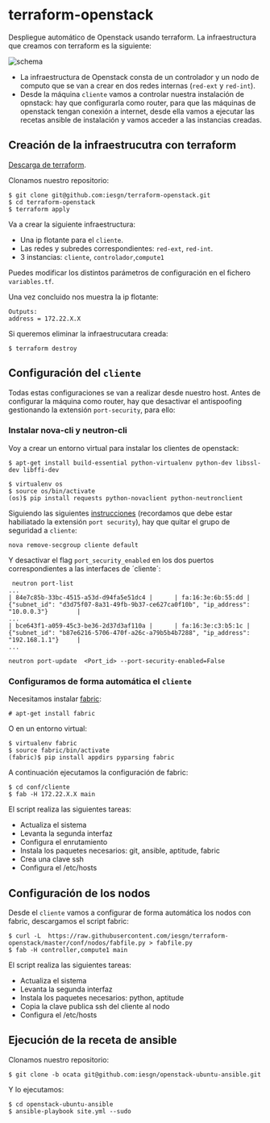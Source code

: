 # terraform-openstack

Despliegue automático de Openstack usando terraform. La infraestructura que creamos con terraform es la siguiente:

![schema](https://github.com/iesgn/terraform-openstack/raw/master/img/tos.png)

* La infraestructura de Openstack consta de un controlador y un nodo de computo que se van a crear en dos redes internas (`red-ext` y `red-int`).
* Desde la máquina `cliente` vamos a controlar nuestra instalación de opnstack: hay que configurarla como router, para que las máquinas de openstack tengan conexión a internet, desde ella vamos a ejecutar las recetas ansible de instalación y vamos acceder a las instancias creadas.

## Creación de la infraestrucutra con terraform

[Descarga de terraform](https://www.terraform.io/downloads.html).

Clonamos nuestro repositorio:

	$ git clone git@github.com:iesgn/terraform-openstack.git
	$ cd terraform-openstack
	$ terraform apply

Va a crear la siguiente infraestructura:

* Una ip flotante para el `cliente`.
* Las redes y subredes correspondientes: `red-ext`, `red-int`.
* 3 instancias: `cliente`, `controlador`,`compute1`

Puedes modificar los distintos parámetros de configuración en el fichero `variables.tf`.

Una vez concluido nos muestra la ip flotante:

	Outputs:
	address = 172.22.X.X

Si queremos eliminar la infraestrucutara creada:

	$ terraform destroy

## Configuración del `cliente` 

Todas estas configuraciones se van a realizar desde nuestro host. Antes de configurar la máquina como router, hay que desactivar el antispoofing gestionando la extensión `port-security`, para ello:

### Instalar nova-cli y neutron-cli

Voy a crear un entorno virtual para instalar los clientes de openstack:

	$ apt-get install build-essential python-virtualenv python-dev libssl-dev libffi-dev

	$ virtualenv os
	$ source os/bin/activate
	(os)$ pip install requests python-novaclient python-neutronclient

Siguiendo las siguientes [instrucciones](https://wiki.openstack.org/wiki/Neutron/ML2PortSecurityExtensionDriver) (recordamos que debe estar habiliatado la extensión `port security`), hay que quitar el grupo de seguridad a `cliente`:

	nova remove-secgroup cliente default


Y desactivar el flag `port_security_enabled` en los dos puertos correspondientes a las interfaces de ´cliente´:

	 neutron port-list
	...
	| 84e7c85b-33bc-4515-a53d-d94fa5e51dc4 |      | fa:16:3e:6b:55:dd | {"subnet_id": "d3d75f07-8a31-49fb-9b37-ce627ca0f10b", "ip_address": "10.0.0.3"}        |
	...
	| bce643f1-a059-45c3-be36-2d37d3af110a |      | fa:16:3e:c3:b5:1c | {"subnet_id": "b87e6216-5706-470f-a26c-a79b5b4b7288", "ip_address": "192.168.1.1"}     |
	...

	neutron port-update  <Port_id> --port-security-enabled=False


### Configuramos de forma automática el `cliente`

Necesitamos instalar [fabric](http://www.fabfile.org/):

	# apt-get install fabric

O en un entorno virtual:

	$ virtualenv fabric
	$ source fabric/bin/activate
	(fabric)$ pip install appdirs pyparsing fabric  

A continuación ejecutamos la configuración de fabric:

	$ cd conf/cliente
	$ fab -H 172.22.X.X main

El script realiza las siguientes tareas:

* Actualiza el sistema
* Levanta la segunda interfaz
* Configura el enrutamiento 
* Instala los paquetes necesarios: git, ansible, aptitude, fabric
* Crea una clave ssh
* Configura el /etc/hosts

## Configuración de los nodos

Desde el `cliente`  vamos a configurar de forma automática los nodos con fabric, descargamos el script fabric:

	$ curl -L  https://raw.githubusercontent.com/iesgn/terraform-openstack/master/conf/nodos/fabfile.py > fabfile.py
	$ fab -H controller,compute1 main

El script realiza las siguientes tareas:

* Actualiza el sistema
* Levanta la segunda interfaz
* Instala los paquetes necesarios: python, aptitude
* Copia la clave publica ssh del cliente al nodo
* Configura el /etc/hosts

## Ejecución de la receta de ansible

Clonamos nuestro repositorio:

	$ git clone -b ocata git@github.com:iesgn/openstack-ubuntu-ansible.git

Y lo ejecutamos:

	$ cd openstack-ubuntu-ansible
	$ ansible-playbook site.yml --sudo